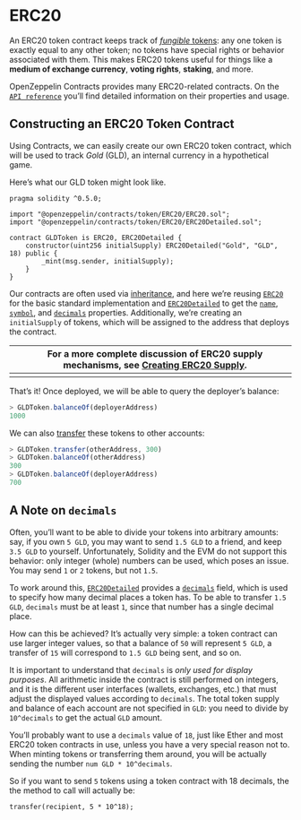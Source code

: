 # ERC20

An ERC20 token contract keeps track of [*fungible* tokens](https://docs.openzeppelin.com/contracts/2.x/tokens#different-kinds-of-tokens): any one token is exactly equal to any other token; no tokens have special rights or behavior associated with them. This makes ERC20 tokens useful for things like a **medium of exchange currency**, **voting rights**, **staking**, and more.

OpenZeppelin Contracts provides many ERC20-related contracts. On the [`API reference`](https://docs.openzeppelin.com/contracts/2.x/api/token/erc20) you’ll find detailed information on their properties and usage.

## Constructing an ERC20 Token Contract

Using Contracts, we can easily create our own ERC20 token contract, which will be used to track *Gold* (GLD), an internal currency in a hypothetical game.

Here’s what our GLD token might look like.

```solidity
pragma solidity ^0.5.0;

import "@openzeppelin/contracts/token/ERC20/ERC20.sol";
import "@openzeppelin/contracts/token/ERC20/ERC20Detailed.sol";

contract GLDToken is ERC20, ERC20Detailed {
    constructor(uint256 initialSupply) ERC20Detailed("Gold", "GLD", 18) public {
        _mint(msg.sender, initialSupply);
    }
}
```

Our contracts are often used via [inheritance](https://solidity.readthedocs.io/en/latest/contracts.html#inheritance), and here we’re reusing [`ERC20`](https://docs.openzeppelin.com/contracts/2.x/api/token/erc20#erc20) for the basic standard implementation and [`ERC20Detailed`](https://docs.openzeppelin.com/contracts/2.x/api/token/erc20#ERC20Detailed) to get the [`name`](https://docs.openzeppelin.com/contracts/2.x/api/token/erc20#ERC20Detailed-name--), [`symbol`](https://docs.openzeppelin.com/contracts/2.x/api/token/erc20#ERC20Detailed-symbol--), and [`decimals`](https://docs.openzeppelin.com/contracts/2.x/api/token/erc20#ERC20Detailed-decimals--) properties. Additionally, we’re creating an `initialSupply` of tokens, which will be assigned to the address that deploys the contract.

|      | For a more complete discussion of ERC20 supply mechanisms, see [Creating ERC20 Supply](https://docs.openzeppelin.com/contracts/2.x/erc20-supply). |
| ---- | ------------------------------------------------------------ |
|      |                                                              |

That’s it! Once deployed, we will be able to query the deployer’s balance:

```javascript
> GLDToken.balanceOf(deployerAddress)
1000
```

We can also [transfer](https://docs.openzeppelin.com/contracts/2.x/api/token/erc20#IERC20-transfer-address-uint256-) these tokens to other accounts:

```javascript
> GLDToken.transfer(otherAddress, 300)
> GLDToken.balanceOf(otherAddress)
300
> GLDToken.balanceOf(deployerAddress)
700
```

## A Note on `decimals`

Often, you’ll want to be able to divide your tokens into arbitrary amounts: say, if you own `5 GLD`, you may want to send `1.5 GLD` to a friend, and keep `3.5 GLD` to yourself. Unfortunately, Solidity and the EVM do not support this behavior: only integer (whole) numbers can be used, which poses an issue. You may send `1` or `2` tokens, but not `1.5`.

To work around this, [`ERC20Detailed`](https://docs.openzeppelin.com/contracts/2.x/api/token/erc20#ERC20Detailed) provides a [`decimals`](https://docs.openzeppelin.com/contracts/2.x/api/token/erc20#ERC20Detailed-decimals--) field, which is used to specify how many decimal places a token has. To be able to transfer `1.5 GLD`, `decimals` must be at least `1`, since that number has a single decimal place.

How can this be achieved? It’s actually very simple: a token contract can use larger integer values, so that a balance of `50` will represent `5 GLD`, a transfer of `15` will correspond to `1.5 GLD` being sent, and so on.

It is important to understand that `decimals` is *only used for display purposes*. All arithmetic inside the contract is still performed on integers, and it is the different user interfaces (wallets, exchanges, etc.) that must adjust the displayed values according to `decimals`. The total token supply and balance of each account are not specified in `GLD`: you need to divide by `10^decimals` to get the actual `GLD` amount.

You’ll probably want to use a `decimals` value of `18`, just like Ether and most ERC20 token contracts in use, unless you have a very special reason not to. When minting tokens or transferring them around, you will be actually sending the number `num GLD * 10^decimals`.

So if you want to send `5` tokens using a token contract with 18 decimals, the the method to call will actually be:

```solidity
transfer(recipient, 5 * 10^18);
```
